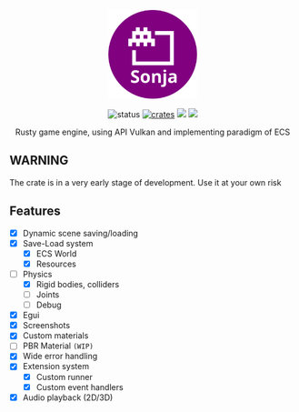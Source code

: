 <p align="center">
    <a href="https://konceptosociala.eu.org/softvaro/sonja"><img src="sonja.svg" height="156" width="156" alt="sonja"></a>
</p>    

<p align="center">
  <img src="https://img.shields.io/badge/Status-Alpha-blue?style=flat-square" alt="status">
  <a href="crates.io/crates/sonja"><img src="https://img.shields.io/crates/v/sonja.svg?style=flat-square" alt="crates"></a>
  <img src="https://img.shields.io/github/stars/konceptosociala/sonja?style=flat-square&color=orange">
  <a href="https://github.com/konceptosociala/sonja/issues"><img src="https://img.shields.io/github/issues/konceptosociala/sonja?color=green&style=flat-square"></a>
</p>

<p align="center">
    Rusty game engine, using API Vulkan and implementing paradigm of ECS
</p>

## WARNING
The crate is in a very early stage of development. Use it at your own risk


## Features

- [x] Dynamic scene saving/loading
- [x] Save-Load system
  - [x] ECS World
  - [x] Resources
- [ ] Physics 
  - [x] Rigid bodies, colliders
  - [ ] Joints
  - [ ] Debug
- [x] Egui
- [x] Screenshots
- [x] Custom materials
- [ ] PBR Material `(WIP)`
- [x] Wide error handling
- [x] Extension system
  - [x] Custom runner
  - [x] Custom event handlers
- [x] Audio playback (2D/3D)

